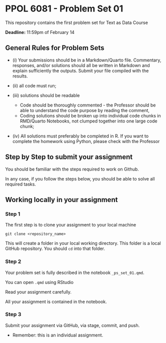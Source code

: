 # PPOL 6081 - Problem Set 01

This repository contains the first problem set for Text as Data Course

**Deadline:** 11:59pm of February 14

## General Rules for Problem Sets

- (i) Your submissions should be in a Markdown/Quarto file. Commentary, responses, and/or solutions should all be written in Markdown and explain sufficiently the outputs. Submit your file compiled with the results. 

- (ii) all code must run;

- (iii) solutions should be readable

    -   Code should be thoroughly commented - the Professor should be able to understand the code purpose by reading the comment,
    -   Coding solutions should be broken up into individual code chunks in RMD/Quarto Notebooks, not clumped together into one large code chunk;
     
- (iv) All solutions must preferably be completed in R. If you want to complete the homework using Python, please check with the Professor

## Step by Step to submit your assignment

You should be familiar with the steps required to work on Github. 

In any case, if you follow the steps below, you should be able to solve all required tasks. 

## Working locally in your assignment

### Step 1

The first step is to clone your assignment to your local machine

```
git clone <repository_name>
```

This will create a folder in your local working directory. This folder is a local GitHub repository. You should `cd` into that folder. 

### Step 2

Your problem set is fully described in the notebook `_ps_set_01.qmd`.

You can open `.qmd` using RStudio 

Read your assignment carefully. 

All your assignment is contained in the notebook.

### Step 3

Submit your assignment via GitHub, via stage, commit, and push. 

- Remember: this is an individual assignment.
